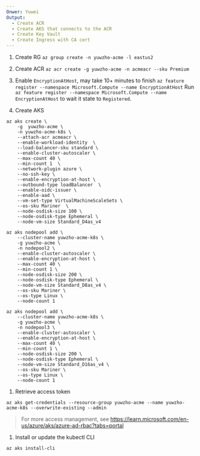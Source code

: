 ```yaml
---
Onwer: Yuwei
Output:
  - Create ACR
  - Create AKS that connects to the ACR
  - Create Key Vault
  - Create Ingress with CA cert
---
```


1. Create RG
`az group create -n yuwzho-acme -l eastus2`
1. Create ACR
`az acr create -g yuwzho-acme -n acmeacr --sku Premium`

1. Enable `EncryptionAtHost`,  may take 10+ minutes to finish
`az feature register --namespace Microsoft.Compute --name EncryptionAtHost`
Run `az feature register --namespace Microsoft.Compute --name EncryptionAtHost` to wait it state to `Registered`.

1. Create AKS

```
az aks create \
    -g  yuwzho-acme \
    -n yuwzho-acme-k8s \
    --attach-acr acmeacr \
    --enable-workload-identity  \
    --load-balancer-sku standard \
    --enable-cluster-autoscaler \
    --max-count 40 \
    --min-count 1  \
    --network-plugin azure \
    --no-ssh-key \
    --enable-encryption-at-host \
    --outbound-type loadBalancer  \
    --enable-oidc-issuer \
    --enable-aad \
    --vm-set-type VirtualMachineScaleSets \
    --os-sku Mariner  \
    --node-osdisk-size 100 \
    --node-osdisk-type Ephemeral \
    --node-vm-size Standard_D4as_v4
```

```
az aks nodepool add \
    --cluster-name yuwzho-acme-k8s \
    -g yuwzho-acme \
    -n nodepool2 \
    --enable-cluster-autoscaler \
    --enable-encryption-at-host \
    --max-count 40 \
    --min-count 1 \
    --node-osdisk-size 200 \
    --node-osdisk-type Ephemeral \
    --node-vm-size Standard_D8as_v4 \
    --os-sku Mariner \
    --os-type Linux \
    --node-count 1

az aks nodepool add \
    --cluster-name yuwzho-acme-k8s \
    -g yuwzho-acme \
    -n nodepool3 \
    --enable-cluster-autoscaler \
    --enable-encryption-at-host \
    --max-count 40 \
    --min-count 1 \
    --node-osdisk-size 200 \
    --node-osdisk-type Ephemeral \
    --node-vm-size Standard_D16as_v4 \
    --os-sku Mariner \
    --os-type Linux \
    --node-count 1
```


1. Retrieve access token

```
az aks get-credentials --resource-group yuwzho-acme --name yuwzho-acme-k8s --overwrite-existing --admin
```

> For more access management, see https://learn.microsoft.com/en-us/azure/aks/azure-ad-rbac?tabs=portal

1. Install or update the kubectl CLI
```
az aks install-cli
```

